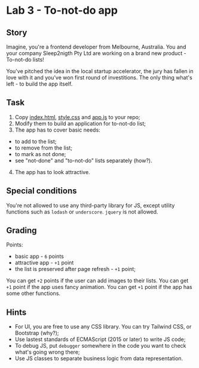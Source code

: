 # Lab 3 - To-not-do app

## Story

Imagine, you're a frontend developer from Melbourne, Australia. You and your company Sleep2nigth Pty Ltd are working on a brand new product - To-not-do lists!

You've pitched the idea in the local startup accelerator, the jury has fallen in love with it and you've won first round of investitions. The only thing what's left - to build the app itself.

## Task

1. Copy [index.html](index.html), [style.css](css/style.css) and [app.js](js/app.js) to your repo;
2. Modify them to build an application for to-not-do list;
3. The app has to cover basic needs:
  - to add to the list;
  - to remove from the list;
  - to mark as not done;
  - see "not-done" and "to-not-do" lists separately (how?).

4. The app has to look attractive.

## Special conditions

You're not allowed to use any third-party library for JS, except utility functions such as `lodash` or `underscore`. `jquery` is not allowed.

## Grading

Points:

- basic app - `6` points
- attractive app - `+1` point
- the list is preserved after page refresh - `+1` point;

You can get `+2` points if the user can add images to their lists.
You can get `+1` point if the app uses fancy animation.
You can get `+1` point if the app has some other functions.

## Hints

- For UI, you are free to use any CSS library. You can try Tailwind CSS, or Bootstrap (why?);
- Use lastest standards of ECMAScript (2015 or later) to write JS code;
- To debug JS, put `debugger` somewhere in the code you want to check what's going wrong there;
- Use JS classes to separate business logic from data representation.
